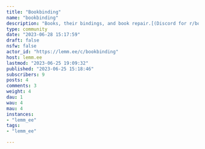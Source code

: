 ```yaml
---
title: "Bookbinding" 
name: "bookbinding"
description: "Books, their bindings, and book repair.[(Discord for r/bookbinding)](https://discord.gg/SRBVDzWenu)"
type: community
date: "2023-06-28 15:17:59"
draft: false
nsfw: false
actor_id: "https://lemm.ee/c/bookbinding"
host: lemm.ee
lastmod: "2023-06-25 19:09:32"
published: "2023-06-25 15:18:46"
subscribers: 9
posts: 4
comments: 3
weight: 4
dau: 1
wau: 4
mau: 4
instances:
- "lemm_ee"
tags: 
- "lemm_ee"

---
```

